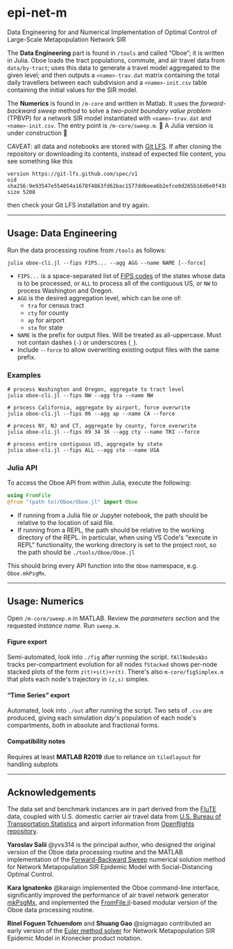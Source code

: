 # epi-net-m
Data Engineering for and Numerical Implementation of Optimal Control of Large-Scale Metapopulation Network SIR

The **Data Engineering** part is found in `/tools` and called “Oboe”; it is written in Julia. Oboe loads the tract populations, commute, and air travel data
from `data/by-tract`; uses this data to generate a travel model aggregated to the given level; and then
outputs a `<name>-trav.dat` matrix containing the total daily travellers between each subdivision 
and a `<name>-init.csv` table containing the initial values for the SIR model.

The **Numerics** is found in `/m-core` and written in Matlab. It uses the _forward-backward sweep_ method to solve a _two-point boundary value problem_ (TPBVP) for a network SIR model instantiated with `<name>-trav.dat` and `<name>-init.csv`. The entry point is `/m-core/sweep.m`. 
🚧 A Julia version is under construction 🚧

CAVEAT: all data and notebooks are stored with [Git LFS](https://git-lfs.github.com/). If after cloning the repository or downloading its contents, instead of expected file content, you see something like this
```
version https://git-lfs.github.com/spec/v1
oid sha256:9e93547e554054a1678f4863fd62bac1577dd6eea6b2efce0d265b16d6e0f438
size 5208
```
then check your Git LFS installation and try again. 

---
## Usage: Data Engineering

Run the data processing routine from `/tools` as follows:

    julia oboe-cli.jl --fips FIPS... --agg AGG --name NAME [--force]

- `FIPS...` is a space-separated list of [FIPS codes](https://www.nrcs.usda.gov/wps/portal/nrcs/detail/?cid=nrcs143_013696) of the states whose data is to be processed, or `ALL` to process all of the contiguous US, or `NW` to process Washington and Oregon.
- `AGG` is the desired aggregation level, which can be one of:
    - `tra` for census tract
    - `cty` for county
    - `ap` for airport
    - `ste` for state
- `NAME` is the prefix for output files. Will be treated as all-uppercase. Must not contain dashes (`-`) or underscores (`_`).
- Include `--force` to allow overwriting existing output files with the same prefix.

### Examples

    # process Washington and Oregon, aggregate to tract level
    julia oboe-cli.jl --fips NW --agg tra --name NW

    # process California, aggregate by airport, force overwrite
    julia oboe-cli.jl --fips 06 --agg ap --name CA --force

    # process NY, NJ and CT, aggregate by county, force overwrite
    julia oboe-cli.jl --fips 09 34 36 --agg cty --name TRI --force

    # process entire contiguous US, aggregate by state
    julia oboe-cli.jl --fips ALL --agg ste --name USA

### Julia API

To access the Oboe API from within Julia, execute the following:

```julia
using FromFile
@from "(path to)/Oboe/Oboe.jl" import Oboe
```
- If running from a Julia file or Jupyter notebook, the path should be relative to the location of said file.
- If running from a REPL, the path should be relative to the working directory of the REPL. In particular, when using VS Code's "execute in REPL" functionality, the working directory is set to the project root, so the path should be `./tools/Oboe/Oboe.jl`

This should bring every API function into the `Oboe` namespace, e.g. `Oboe.mkPsgMx`.

---
## Usage: Numerics

Open `/m-core/sweep.m` in MATLAB. Review the _parameters section_ and the requested _instance name_. Run `sweep.m`.

#### Figure export

Semi-automated, look into `./fig` after running the script.
`fAllNodesAbs` tracks per-compartment evolution for all nodes
`fStacked` shows per-node stacked plots of the form `z(t)+s(t)+r(t)`. There's also `m-core/figSimplex.m` that plots each node's trajectory in `(z,s)` simplex.

#### “Time Series” export
Automated, look into `./out` after running the script.
Two sets of `.csv` are produced, giving each simulation _day_'s population of each node's compartments, both in absolute and fractional forms.

#### Compatibility notes

Requires at least **MATLAB R2019** due to reliance on `tiledlayout` for handling subplots

--- 
## Acknowledgements

The data set and benchmark instances are in part derived from the [FluTE](https://github.com/dlchao/FluTE) data, coupled with U.S. domestic carrier air travel data from [U.S. Bureau of Transportation Statistics](https://www.transtats.bts.gov/) and airport information from [Openflights repository](https://github.com/jpatokal/openflights). 

**Yaroslav Salii** @yvs314 is the principal author, who designed the original version of the Oboe data processing routine and the MATLAB implementation of the [Forward-Backward Sweep](https://github.com/yvs314/epi-net-m/blob/8584d09125a2250032ff8300365daa92fe3941e4/m-core/sweep.m) numerical solution method for Network Metapopulation SIR Epidemic Model with Social-Distancing Optimal Control.

**Kara Ignatenko** @karaign implemented the Oboe command-line interface, significantly improved the performance of air travel network generator [mkPsgMx](https://github.com/yvs314/epi-net-m/blob/8584d09125a2250032ff8300365daa92fe3941e4/tools/Oboe/travel.jl), and implemented the [FromFile.jl](https://github.com/Roger-luo/FromFile.jl)-based modular version of the Oboe data processing routine.

**Rinel Foguen Tchuendom** and **Shuang Gao** @sigmagao contributed an early version of the [Euler method solver](https://github.com/yvs314/epi-net-m/blob/8584d09125a2250032ff8300365daa92fe3941e4/m-core/old-eulerkron.m) for Network Metapopulation SIR Epidemic Model in Kronecker product notation.

